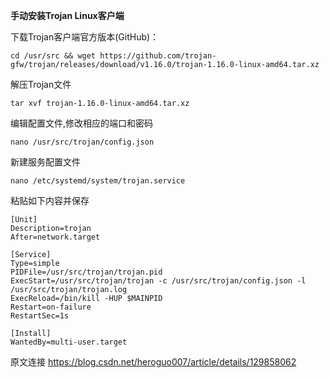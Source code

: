 **手动安装Trojan Linux客户端**

下载Trojan客户端官方版本(GitHub)：

```
cd /usr/src && wget https://github.com/trojan-gfw/trojan/releases/download/v1.16.0/trojan-1.16.0-linux-amd64.tar.xz
```
解压Trojan文件
```
tar xvf trojan-1.16.0-linux-amd64.tar.xz
```
编辑配置文件,修改相应的端口和密码
```
nano /usr/src/trojan/config.json
```

新建服务配置文件
```
nano /etc/systemd/system/trojan.service
```

粘贴如下内容并保存

```
[Unit]
Description=trojan
After=network.target

[Service]
Type=simple
PIDFile=/usr/src/trojan/trojan.pid
ExecStart=/usr/src/trojan/trojan -c /usr/src/trojan/config.json -l /usr/src/trojan/trojan.log
ExecReload=/bin/kill -HUP $MAINPID
Restart=on-failure
RestartSec=1s

[Install]
WantedBy=multi-user.target
```

原文连接 https://blog.csdn.net/heroguo007/article/details/129858062
